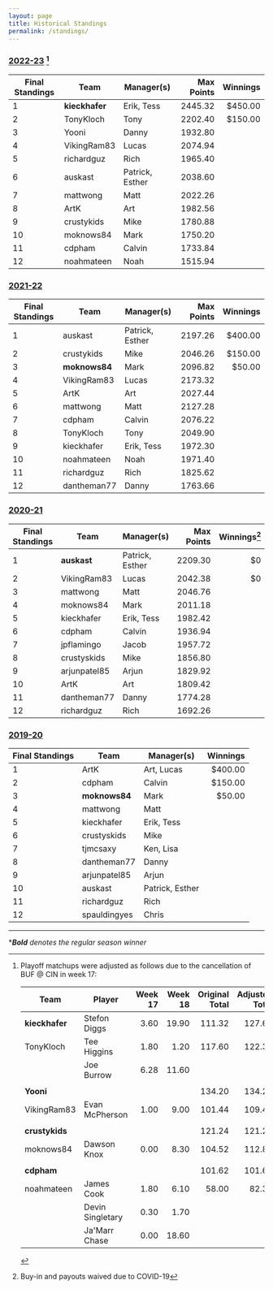 ```yaml
---
layout: page
title: Historical Standings
permalink: /standings/
---
```


### <a href="https://sleeper.com/leagues/784614581518635008/league" target="_blank">2022-23</a> [^hamlin]

| Final Standings | Team           | Manager(s)      | Max Points | Winnings |
| --------------- | -------------- | --------------- | ---------: | -------: |
| 1               | **kieckhafer** | Erik, Tess      |    2445.32 |  $450.00 |
| 2               | TonyKloch      | Tony            |    2202.40 |  $150.00 |
| 3               | Yooni          | Danny           |    1932.80 |          |
| 4               | VikingRam83    | Lucas           |    2074.94 |          |
| 5               | richardguz     | Rich            |    1965.40 |          |
| 6               | auskast        | Patrick, Esther |    2038.60 |          |
| 7               | mattwong       | Matt            |    2022.26 |          |
| 8               | ArtK           | Art             |    1982.56 |          |
| 9               | crustykids     | Mike            |    1780.88 |          |
| 10              | moknows84      | Mark            |    1750.20 |          |
| 11              | cdpham         | Calvin          |    1733.84 |          |
| 12              | noahmateen     | Noah            |    1515.94 |          |

### <a href="https://sleeper.com/leagues/421543794094112768/league" target="_blank">2021-22</a>

| Final Standings | Team          | Manager(s)      | Max Points | Winnings |
| --------------- | ------------- | --------------- | ---------: | -------: |
| 1               | auskast       | Patrick, Esther |    2197.26 |  $400.00 |
| 2               | crustykids    | Mike            |    2046.26 |  $150.00 |
| 3               | **moknows84** | Mark            |    2096.82 |   $50.00 |
| 4               | VikingRam83   | Lucas           |    2173.32 |          |
| 5               | ArtK          | Art             |    2027.44 |          |
| 6               | mattwong      | Matt            |    2127.28 |          |
| 7               | cdpham        | Calvin          |    2076.22 |          |
| 8               | TonyKloch     | Tony            |    2049.90 |          |
| 9               | kieckhafer    | Erik, Tess      |    1972.30 |          |
| 10              | noahmateen    | Noah            |    1971.40 |          |
| 11              | richardguz    | Rich            |    1825.62 |          |
| 12              | dantheman77   | Danny           |    1763.66 |          |

### <a href="https://sleeper.com/leagues/517115312564019200/league" target="_blank">2020-21</a>

| Final Standings | Team         | Manager(s)      | Max Points | Winnings[^covid] |
| --------------- | ------------ | --------------- | ---------: | ---------------: |
| 1               | **auskast**  | Patrick, Esther |    2209.30 |               $0 |
| 2               | VikingRam83  | Lucas           |    2042.38 |               $0 |
| 3               | mattwong     | Matt            |    2046.76 |                  |
| 4               | moknows84    | Mark            |    2011.18 |                  |
| 5               | kieckhafer   | Erik, Tess      |    1982.42 |                  |
| 6               | cdpham       | Calvin          |    1936.94 |                  |
| 7               | jpflamingo   | Jacob           |    1957.72 |                  |
| 8               | crustyskids  | Mike            |    1856.80 |                  |
| 9               | arjunpatel85 | Arjun           |    1829.92 |                  |
| 10              | ArtK         | Art             |    1809.42 |                  |
| 11              | dantheman77  | Danny           |    1774.28 |                  |
| 12              | richardguz   | Rich            |    1692.26 |                  |

### <a href="https://sleeper.com/leagues/704942669167693824/league" target="_blank">2019-20</a>

| Final Standings | Team          | Manager(s)      | Winnings |
| --------------- | ------------- | --------------- | -------: |
| 1               | ArtK          | Art, Lucas      |  $400.00 |
| 2               | cdpham        | Calvin          |  $150.00 |
| 3               | **moknows84** | Mark            |   $50.00 |
| 4               | mattwong      | Matt            |          |
| 5               | kieckhafer    | Erik, Tess      |          |
| 6               | crustyskids   | Mike            |          |
| 7               | tjmcsaxy      | Ken, Lisa       |          |
| 8               | dantheman77   | Danny           |          |
| 9               | arjunpatel85  | Arjun           |          |
| 10              | auskast       | Patrick, Esther |          |
| 11              | richardguz    | Rich            |          |
| 12              | spauldingyes  | Chris           |          |

---

\*_**Bold** denotes the regular season winner_

[^covid]: Buy-in and payouts waived due to COVID-19
[^hamlin]:
    Playoff matchups were adjusted as follows due to the cancellation of BUF @ CIN in week 17:

    | Team           | Player           | Week 17 | Week 18 | Original Total | Adjusted Total |
    | -------------- | ---------------- | ------: | ------: | -------------: | -------------: |
    | **kieckhafer** | Stefon Diggs     |    3.60 |   19.90 |         111.32 |         127.62 |
    | TonyKloch      | Tee Higgins      |    1.80 |    1.20 |         117.60 |         122.32 |
    |                | Joe Burrow       |    6.28 |   11.60 |                |                |
    |                |                  |         |         |                |                |
    | **Yooni**      |                  |         |         |         134.20 |         134.20 |
    | VikingRam83    | Evan McPherson   |    1.00 |    9.00 |         101.44 |         109.44 |
    |                |                  |         |         |                |                |
    | **crustykids** |                  |         |         |         121.24 |         121.24 |
    | moknows84      | Dawson Knox      |    0.00 |    8.30 |         104.52 |         112.82 |
    |                |                  |         |         |                |                |
    | **cdpham**     |                  |         |         |         101.62 |         101.62 |
    | noahmateen     | James Cook       |    1.80 |    6.10 |          58.00 |          82.30 |
    |                | Devin Singletary |    0.30 |    1.70 |                |                |
    |                | Ja'Marr Chase    |    0.00 |   18.60 |                |                |
